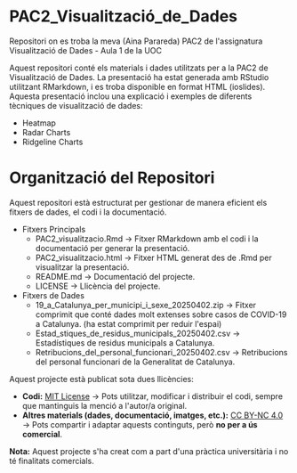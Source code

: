 # PAC2_Visualització_de_Dades
Repositori on es troba la meva (Aina Parareda) PAC2 de l'assignatura Visualització de Dades - Aula 1 de la UOC

Aquest repositori conté els materials i dades utilitzats per a la PAC2 de Visualització de Dades. La presentació ha estat generada amb RStudio utilitzant RMarkdown, i es troba disponible en format HTML (ioslides).
Aquesta presentació inclou una explicació i exemples de diferents tècniques de visualització de dades:
- Heatmap
- Radar Charts
- Ridgeline Charts

# Organització del Repositori
Aquest repositori està estructurat per gestionar de manera eficient els fitxers de dades, el codi i la documentació.
- Fitxers Principals
  - PAC2_visualitzacio.Rmd → Fitxer RMarkdown amb el codi i la documentació per generar la presentació.
  - PAC2_visualitzacio.html → Fitxer HTML generat des de .Rmd per visualitzar la presentació.
  - README.md → Documentació del projecte.
  - LICENSE → Llicència del projecte.
- Fitxers de Dades
  - 19_a_Catalunya_per_municipi_i_sexe_20250402.zip → Fitxer comprimit que conté dades molt extenses sobre casos de COVID-19 a Catalunya. (ha estat comprimit per reduir l'espai)
  - Estad_stiques_de_residus_municipals_20250402.csv → Estadístiques de residus municipals a Catalunya.
  - Retribucions_del_personal_funcionari_20250402.csv → Retribucions del personal funcionari de la Generalitat de Catalunya.


Aquest projecte està publicat sota dues llicències:  
- **Codi:** [MIT License](LICENSE) → Pots utilitzar, modificar i distribuir el codi, sempre que mantinguis la menció a l'autor/a original.  
- **Altres materials (dades, documentació, imatges, etc.):** [CC BY-NC 4.0](https://creativecommons.org/licenses/by-nc/4.0/) → Pots compartir i adaptar aquests continguts, però **no per a ús comercial**.  

 **Nota:** Aquest projecte s'ha creat com a part d'una pràctica universitària i no té finalitats comercials.  

